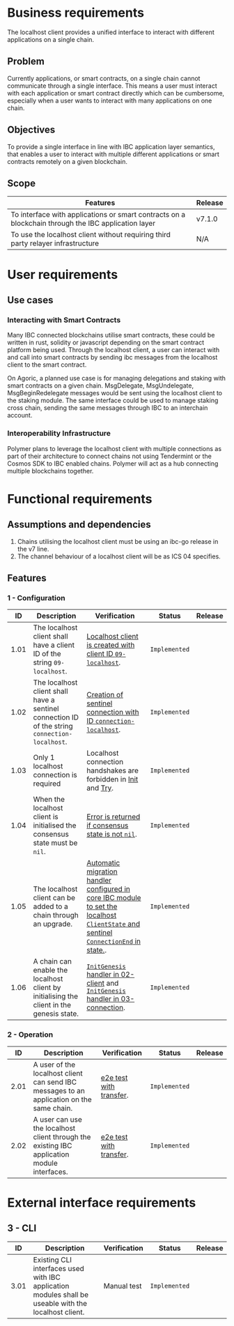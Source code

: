 <!-- More detailed information about the requirements engineering process can be found at https://github.com/cosmos/ibc-go/wiki/Requirements-engineering -->

# Business requirements

The localhost client provides a unified interface to interact with different applications on a single chain.

## Problem

Currently applications, or smart contracts, on a single chain cannot communicate through a single interface. This means a user must interact with each application or smart contract directly which can be cumbersome, especially when a user wants to interact with many applications on one chain.

## Objectives

To provide a single interface in line with IBC application layer semantics, that enables a user to interact with multiple different applications or smart contracts remotely on a given blockchain.

## Scope

| Features  | Release |
| --------- | ------- |
| To interface with applications or smart contracts on a blockchain through the IBC application layer | v7.1.0 |
| To use the localhost client without requiring third party relayer infrastructure | N/A |

# User requirements

## Use cases

### Interacting with Smart Contracts

Many IBC connected blockchains utilise smart contracts, these could be written in rust, solidity or javascript depending on the smart contract platform being used.  Through the localhost client, a user can interact with and call into smart contracts by sending ibc messages from the localhost client to the smart contract.

On Agoric, a planned use case is for managing delegations and staking with smart contracts on a given chain. MsgDelegate, MsgUndelegate, MsgBeginRedelegate messages would be sent using the localhost client to the staking module. The same interface could be used to manage staking cross chain, sending the same messages through IBC to an interchain account.

### Interoperability Infrastructure

Polymer plans to leverage the localhost client with multiple connections as part of their architecture to connect chains not using Tendermint or the Cosmos SDK to IBC enabled chains. Polymer will act as a hub connecting multiple blockchains together.

# Functional requirements

## Assumptions and dependencies

1. Chains utilising the localhost client must be using an ibc-go release in the v7 line.
2. The channel behaviour of a localhost client will be as ICS 04 specifies.

## Features

### 1 - Configuration

| ID | Description | Verification | Status | Release |
| -- | ----------- | ------------ | ------ | ------- |
| 1.01 | The localhost client shall have a client ID of the string `09-localhost`. | [Localhost client is created with client ID `09-localhost`](https://github.com/cosmos/ibc-go/blob/release/v7.1.x/modules/core/02-client/keeper/keeper.go#L60). | `Implemented` | |
| 1.02 | The localhost client shall have a sentinel connection ID of the string `connection-localhost`. | [Creation of sentinel connection with ID `connection-localhost`](https://github.com/cosmos/ibc-go/blob/release/v7.1.x/modules/core/03-connection/keeper/keeper.go#L200). | `Implemented` | |
| 1.03 | Only 1 localhost connection is required | Localhost connection handshakes are forbidden in [Init](https://github.com/cosmos/ibc-go/blob/release/v7.1.x/modules/core/03-connection/types/msgs.go#L47) and [Try](https://github.com/cosmos/ibc-go/blob/release/v7.1.x/modules/core/03-connection/types/msgs.go#L110). | `Implemented` | |
| 1.04 | When the localhost client is initialised the consensus state must be `nil`. | [Error is returned if consensus state is not `nil`](https://github.com/cosmos/ibc-go/blob/release/v7.1.x/modules/light-clients/09-localhost/client_state.go#L57). | `Implemented` | |
| 1.05 | The localhost client can be added to a chain through an upgrade. | [Automatic migration handler configured in core IBC module to set the localhost `ClientState` and sentinel `ConnectionEnd` in state.](https://github.com/cosmos/ibc-go/blob/release/v7.1.x/modules/core/module.go#L132-L145). | `Implemented` | |
| 1.06 | A chain can enable the localhost client by initialising the client in the genesis state. | [`InitGenesis` handler in 02-client](https://github.com/cosmos/ibc-go/blob/release/v7.1.x/modules/core/02-client/genesis.go#L52) and [`InitGenesis` handler in 03-connection](https://github.com/cosmos/ibc-go/blob/release/v7.1.x/modules/core/03-connection/genesis.go#L23). | `Implemented` | |

### 2 - Operation

| ID | Description | Verification | Status | Release |
| -- | ----------- | ------------ | ------ | ------- |
| 2.01 | A user of the localhost client can send IBC messages to an application on the same chain. | [e2e test with transfer](https://github.com/cosmos/ibc-go/blob/main/e2e/tests/transfer/localhost_test.go#L32). | `Implemented`| |
| 2.02 | A user can use the localhost client through the existing IBC application module interfaces. | [e2e test with transfer](https://github.com/cosmos/ibc-go/blob/main/e2e/tests/transfer/localhost_test.go#L32). | `Implemented` | |

# External interface requirements

## 3 - CLI

| ID | Description | Verification | Status | Release |
| -- | ----------- | ------------ | ------ | ------- |
| 3.01 | Existing CLI interfaces used with IBC application modules shall be useable with the localhost client. | Manual test | `Implemented` | |

